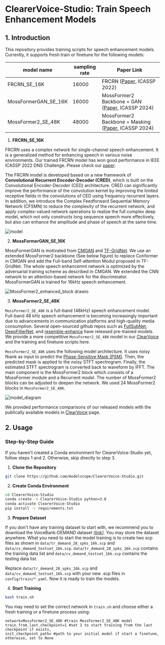 # ClearerVoice-Studio: Train Speech Enhancement Models

## 1. Introduction

This repository provides training scripts for speech enhancement models. Currently, it supports fresh train or finetune for the following models:

|model name| sampling rate | Paper Link|
|----------|---------------|------------|
|FRCRN_SE_16K|16000        | FRCRN ([Paper](https://arxiv.org/abs/2206.07293), ICASSP 2022)   |
|MossFormerGAN_SE_16K|16000| MossFormer2 Backbone + GAN ([Paper](https://arxiv.org/abs/2312.11825), ICASSP 2024)|
|MossFormer2_SE_48K  |48000| MossFormer2 Backbone + Masking ([Paper](https://arxiv.org/abs/2312.11825), ICASSP 2024)|

1. **FRCRN_SE_16K**

FRCRN uses a complex network for single-channel speech enhancement. It is a generalized method for enhancing speech in various noise environments. Our trained FRCRN model has won good performance in IEEE ICASSP 2022 DNS Challenge. Please check our [paper](https://arxiv.org/abs/2206.07293). 

The FRCRN model is developed based on a new framework of **Convolutional Recurrent Encoder-Decoder (CRED)**, which is built on the Convolutional Encoder-Decoder (CED) architecture. CRED can significantly improve the performance of the convolution kernel by improving the limited receptive fields in the convolutions of CED using frequency recurrent layers. In addition, we introduce the Complex Feedforward Sequential Memory Network (CFSMN) to reduce the complexity of the recurrent network, and apply complex-valued network operations to realize the full complex deep model, which not only constructs long sequence speech more effectively, but also can enhance the amplitude and phase of speech at the same time. 

![model](https://user-images.githubusercontent.com/62317780/203685825-1c349023-c926-45cd-8630-e6289b4d16bd.png)

2. **MossFormerGAN_SE_16K**

MossFormerGAN is motivated from [CMGAN](https://arxiv.org/abs/2203.15149) and [TF-GridNet](https://arxiv.org/abs/2209.03952). We use an extended MossFormer2 backbone (See below figure) to replace Conformer in CMGAN and add the Full-band Self-attention Modul proposed in TF-GridNet. The whole speech enhancemnt network is optimized by the adversarial training scheme as described in CMGAN. We extended the CNN network to an attention-based network for the discriminator. MossFormerGAN is trained for 16kHz speech enhancement.

![MossFormer2_enhanced_block drawio](https://github.com/user-attachments/assets/1f49bfc6-9d87-40ad-b1d7-8b3f834a53a2)


3. **MossFormer2_SE_48K**

`MossFormer2_SE_48K` is a full-band (48kHz) speech enhancement model. Full-band 48 kHz speech enhancement is becoming increasingly important due to advancements in communication platforms and high-quality media consumption. Several open-sourced github repos such as [FullSubNet](https://github.com/Audio-WestlakeU/FullSubNet), [DeepFilterNet](https://github.com/Rikorose/DeepFilterNet), and [resemble-enhance](https://github.com/resemble-ai/resemble-enhance) have released pre-trained models. We provide a more competitive `MossFormer2_SE_48K` model in our [ClearVoice](https://github.com/modelscope/ClearerVoice-Studio/tree/main/clearvoice) and the training and finetune scripts here.

`MossFormer2_SE_48K` uses the following model architecture. It uses noisy fbank as input to predict the [Phase-Sensitive Mask (PSM)](https://www.jonathanleroux.org/pdf/Erdogan2015ICASSP04.pdf). Then, the predicted mask is applied to the noisy STFT spectrogram. Finally, the estimated STFT spectrogram is converted back to waveform by IFFT. The main component is the MossFormer2 block which consists of a MossFormer module and a Recurrent model. The number of MossFormer2 blocks can be adjusted to deepen the network. We used 24 MossFormer2 blocks in `MossFormer2_SE_48K`. 

![model_diagram](https://github.com/user-attachments/assets/de6794b2-b9f1-494a-a8d5-42c2316d8ef4)

We provided performance comparisons of our released models with the publically available models in [ClearVoice](https://github.com/modelscope/ClearerVoice-Studio/tree/main/clearvoice) page.

## 2. Usage

### Step-by-Step Guide

If you haven't created a Conda environment for ClearerVoice-Studio yet, follow steps 1 and 2. Otherwise, skip directly to step 3.

1. **Clone the Repository**

``` sh
git clone https://github.com/modelscope/ClearerVoice-Studio.git
```

2. **Create Conda Environment**

``` sh
cd ClearerVoice-Studio
conda create -n ClearerVoice-Studio python=3.8
conda activate ClearerVoice-Studio
pip install -r requirements.txt
```

3. **Prepare Dataset**
   
If you don't have any training dataset to start with, we recommend you to download the VoiceBank-DEMAND dataset ([link](https://datashare.ed.ac.uk/handle/10283/2826)]. You may store the dataset anywhere. What you need to start the model training is to create two scp files as shown in `data/tr_demand_28_spks_16k.scp` and `data/cv_demand_testset_16k.scp`. `data/tr_demand_28_spks_16k.scp` contains the training data list and `data/cv_demand_testset_16k.scp` contains the testing data list.

Replace `data/tr_demand_28_spks_16k.scp` and `data/cv_demand_testset_16k.scp` with your new .scp files in `config/train/*.yaml`. Now it is ready to train the models.

4. **Start Training**

``` sh
bash train.sh
```

You may need to set the correct network in `train.sh` and choose either a fresh training or a finetune process using:
```
network=MossFormer2_SE_48K #train MossFormer2_SE_48K model
train_from_last_checkpoint=1 #set 1 to start training from the last checkpoint if exists, 
init_checkpoint_path= #path to your initial model if start a finetune, otherwise, set to None
```
